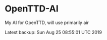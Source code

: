 # OpenTTD-AI
My AI for OpenTTD, will use primarily air

Latest backup: Sun Aug 25 08:55:01 UTC 2019

